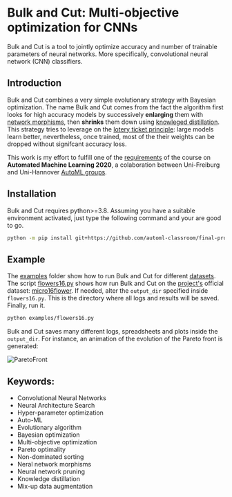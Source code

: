 # Bulk and Cut: Multi-objective optimization for CNNs

Bulk and Cut is a tool to jointly optimize accuracy and number of trainable parameters of neural networks. More specifically, convolutional neural network (CNN) classifiers.

## Introduction

Bulk and Cut combines a very simple evolutionary strategy with Bayesian optimization. The name Bulk and Cut comes from the fact the algorithm first looks for high accuracy models by successively **enlarging** them with [network morphisms][net-morph-paper], then **shrinks** them down using [knowleged distillation][know-dist-paper]. This strategy tries to leverage on the [lotery ticket principle][lot-tick-paper]: large models learn better, nevertheless, once trained, most of the their weights can be dropped without signifcant accuracy loss.

This work is my effort to fulfill one of the [requirements](assets/project.pdf) of the course on **Automated Machine Learning 2020**, a colaboration between Uni-Freiburg and Uni-Hannover [AutoML groups][auto-ml-org].

## Installation

Bulk and Cut requires python>=3.8. Assuming you have a suitable environment activated, just type the following command and your are good to go.


```sh
python -m pip install git+https://github.com/automl-classroom/final-project-gui-miotto.git
```

## Example

The [examples](examples) folder show how to run Bulk and Cut for different [datasets](datasets). The script [flowers16.py](examples/flowers16.py) shows how run Bulk and Cut on the [project's](assets/project.pdf) official dataset: [micro16flower](datasets/micro16flower). If needed, alter the `output_dir` specified inside `flowers16.py`. This is the directory where all logs and results will be saved. Finally, run it.

```sh
python examples/flowers16.py
```

Bulk and Cut saves many different logs, spreadsheets and plots inside the `output_dir`. For instance, an animation of the evolution of the Pareto front is generated:

![ParetoFront](assets/animated_pareto_front.gif)

## Keywords:

* Convolutional Neural Networks
* Neural Architecture Search
* Hyper-parameter optimization
* Auto-ML
* Evolutionary algorithm
* Bayesian optimization
* Multi-objective optimization
* Pareto optimality
* Non-dominated sorting
* Neral network morphisms
* Neural network pruning
* Knowledge distillation
* Mix-up data augmentation


<!-- Markdown link & img dfn's -->
[net-morph-paper]: https://arxiv.org/abs/1511.05641
[know-dist-paper]: https://arxiv.org/abs/1503.02531
[lot-tick-paper]: https://arxiv.org/abs/1803.03635
[auto-ml-org]: https://www.automl.org/